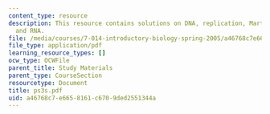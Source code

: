 ```yaml
---
content_type: resource
description: This resource contains solutions on DNA, replication, Martian organisms
  and RNA.
file: /media/courses/7-014-introductory-biology-spring-2005/a46768c7e6658161c6709ded2551344a_ps3s.pdf
file_type: application/pdf
learning_resource_types: []
ocw_type: OCWFile
parent_title: Study Materials
parent_type: CourseSection
resourcetype: Document
title: ps3s.pdf
uid: a46768c7-e665-8161-c670-9ded2551344a
---
```

